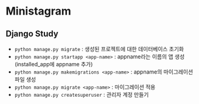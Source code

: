 # Ministagram

## Django Study
- `python manage.py migrate` : 생성된 프로젝트에 대한 데이터베이스 초기화
- `python manage.py startapp <app-name>` : appname라는 이름의 앱 생성(installed_app에 appname 추가)
- `python manage.py makemigrations <app-name>` : appname의 마이그레이션 파일 생성
- `python manage.py migrate <app-name>` : 마이그레이션 적용
- `python manage.py createsuperuser` : 관리자 계정 만들기